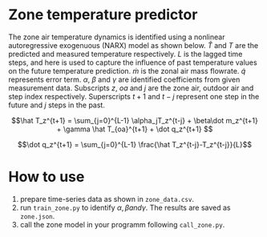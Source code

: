 # Zone temperature predictor
The zone air temperature dynamics is identified using a nonlinear autoregressive exogenuous (NARX) model as shown below. 
$\hat T$ and $T$ are the predicted and measured temperature respectively.
$L$ is the lagged time steps, and here is used to capture the influence of past temperature values on the future temperature prediction.
$\dot m$ is the zonal air mass flowrate.
$\dot q$ represents error term.
$\alpha$, $\beta$ and $\gamma$ are identified coefficients from given measurement data.
Subscripts $z$, $oa$ and $j$ are the zone air, outdoor air and step index respectively.
Superscripts $t+1$ and $t-j$ represent one step in the future and $j$ steps in the past.

$$\hat T_z^{t+1} = \sum_{j=0}^{L-1} \alpha_jT_z^{t-j} + \beta\dot m_z^{t+1} + \gamma \hat T_{oa}^{t+1} + \dot q_z^{t+1} $$

$$\dot q_z^{t+1} = \sum_{j=0}^{L-1} \frac{\hat T_z^{t-j}-T_z^{t-j}}{L}$$


# How to use

1. prepare time-series data as shown in `zone_data.csv`.
2. run `train_zone.py` to identify $\alpha, \beta and \gamma$. The results are saved as `zone.json`.
3. call the zone model in your programm following `call_zone.py`.